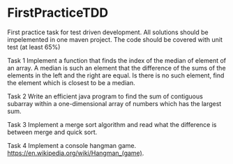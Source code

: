 # FirstPracticeTDD
First practice task for test driven development. 
All solutions should be impelemented in one maven project. The code should be covered with unit test (at least 65%)

Task 1
Implement a function that finds the index of the median of element of an array. A median is such an element that the difference of the sums of the elements in the left and the right are equal.
Is  there is no such element, find the element which is closest to be a median.

Task 2
Write an efficient java program to find the sum of contiguous subarray within a one-dimensional array of numbers which has the largest sum.

Task 3
Implement a merge sort algorithm and read what the difference is between merge and quick sort.

Task 4
Implement a console hangman game. https://en.wikipedia.org/wiki/Hangman_(game).

